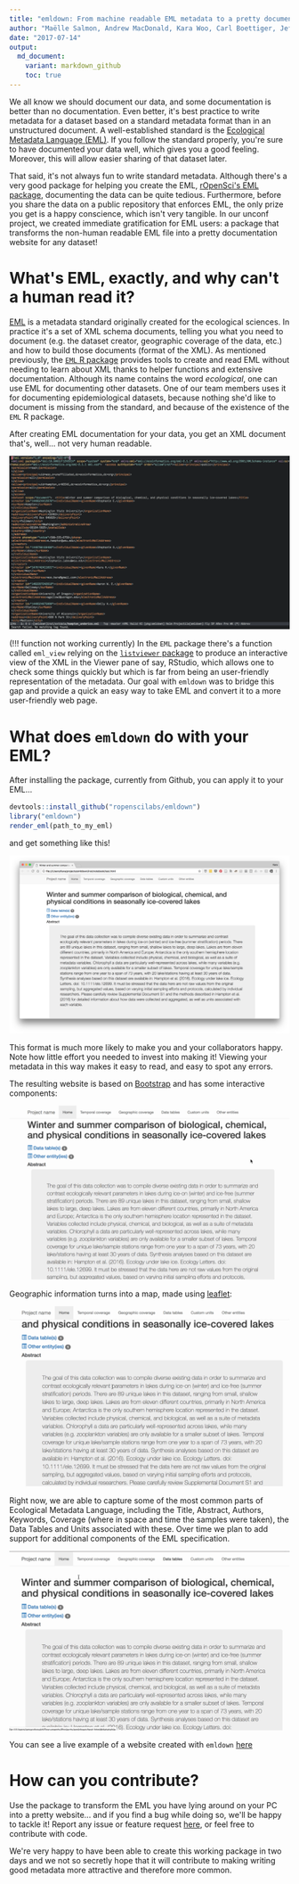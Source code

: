 ```yaml
---
title: "emldown: From machine readable EML metadata to a pretty documentation website"
author: "Maëlle Salmon, Andrew MacDonald, Kara Woo, Carl Boettiger, Jeff Hollister"
date: "2017-07-14"
output:
  md_document:
    variant: markdown_github
    toc: true
---
```


We all know we should document our data, and some documentation is better than no documentation.  Even better, it's best practice to write metadata for a dataset based on a standard metadata format than in an unstructured document. A well-established standard is the [Ecological Metadata Language (EML)](https://knb.ecoinformatics.org/#external//emlparser/docs/index.html). If you follow the standard properly, you're sure to have documented your data well, which gives you a good feeling. Moreover, this will allow easier sharing of that dataset later. 

That said, it's not always fun to write standard metadata. Although there's a very good package for helping you create the EML, [rOpenSci's EML package](https://github.com/ropensci/eml), documenting the data can be quite tedious.  Furthermore, before you share the data on a public repository that enforces EML, the only prize you get is a happy conscience, which isn't very tangible. In our unconf project, we created immediate gratification for EML users: a package that transforms the non-human readable EML file into a pretty documentation website for any dataset! 

# What's EML, exactly, and why can't a human read it?

[EML](https://en.wikipedia.org/wiki/Ecological_Metadata_Language) is a metadata standard originally created for the ecological sciences. In practice it's a set of XML schema documents, telling you what you need to document (e.g. the dataset creator, geographic coverage of the data, etc.) and how to build those documents (format of the XML). As mentioned previously, the [`EML` R package](https://ropensci.github.io/EML/) provides tools to create and read EML without needing to learn about XML thanks to helper functions and extensive documentation. Although its name contains the word _ecological_, one can use EML for documenting other datasets.  One of our team members uses it for documenting epidemiological datasets, because nothing she'd like to document is missing from the standard, and because of the existence of the `EML` R package.

After creating EML documentation for your data, you get an XML document that's, well... not very human readable.

![raw eml](figures/screenshot_raw_xml.png)

(!!! function not working currently) In the `EML` package there's a function called `eml_view` relying on the [`listviewer` package](https://github.com/timelyportfolio/listviewer) to produce an interactive view of the XML in the Viewer pane of say, RStudio, which allows one to check some things quickly but which is far from being an user-friendly representation of the metadata.  Our goal with `emldown` was to bridge this gap and provide a quick an easy way to take EML and convert it to a more user-friendly web page.

# What does `emldown` do with your EML?

After installing the package, currently from Github, you can apply it to your EML...

```r
devtools::install_github("ropenscilabs/emldown")
library("emldown")
render_eml(path_to_my_eml)
```

and get something like this!

![emldown](figures/screenshot_emldown.png)

This format is much more likely to make you and your collaborators happy. Note how little effort you needed to invest into making it! Viewing your metadata in this way makes it easy to read, and easy to spot any errors.

The resulting website is based on [Bootstrap](https://getbootstrap.com/) and has some interactive components:

![demo1](figures/emldown_demo1.gif)

Geographic information turns into a map, made using [leaflet](https://rstudio.github.io/leaflet/):

![demo2](figures/emldown_demo2.gif)

Right now, we are able to capture some of the most common parts of Ecological Metadata Language, including the Title, Abstract, Authors, Keywords, Coverage (where in space and time the samples were taken), the Data Tables and Units associated with these. Over time we plan to add support for additional components of the EML specification.

![demo3](figures/emldown_demo3.gif)


You can see a live example of a website created with `emldown` [here](http://aammd.info/emldown/test.html)

# How can you contribute?

Use the package to transform the EML you have lying around on your PC into a pretty website... and if you find a bug while doing so, we'll be happy to tackle it! Report any issue or feature request [here](https://github.com/ropenscilabs/emldown/issues), or feel free to contribute with code.

We're very happy to have been able to create this working package in two days and we not so secretly hope that it will contribute to making writing good metadata more attractive and therefore more common. 
